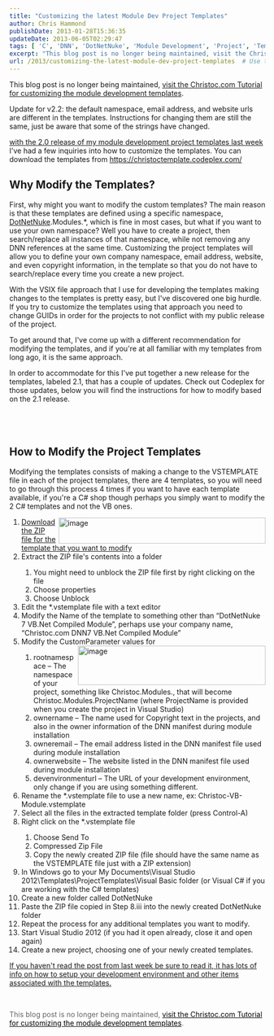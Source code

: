 ```yaml
---
title: "Customizing the latest Module Dev Project Templates"
author: Chris Hammond
publishDate: 2013-01-28T15:36:35
updateDate: 2013-06-05T02:29:47
tags: [ 'C', 'DNN', 'DotNetNuke', 'Module Development', 'Project', 'Templates', 'VBNet', 'Visual Studio' ]
excerpt: "This blog post is no longer being maintained, visit the Christoc.com Tutorial for customizing the module development templates. With the 2.0 release of my module development project templates last week I’ve had a few inquiries into how to customize the templates. You can download the templates from https://christoctemplate.codeplex.com/  Why Modify the Templates?  First, why might you want to modify the custom templates? The main reason is that these templates are defined using a specific namespace, DotNetNuke.Modules.*, which is fine in most cases, but what if you want to use your own namespace? Well you have to create a project, then search/replace all instances of that namespace, while not removing any DNN references at the same time. Customizing the project templates will allow you to define your own company namespace, email address, website, and even copyright information, in the template so that you do not have to search/replace every time you create a new project."
url: /2013/customizing-the-latest-module-dev-project-templates  # Use the generated URL with year
---
```

<p>This blog post is no longer being maintained, <a href="https://www.christoc.com/tutorials/aid/3">visit the Christoc.com Tutorial for customizing the module development templates</a>.</p> <p>Update for v2.2: the default namespace, email address, and website urls are different in the templates. Instructions for changing them are still the same, just be aware that some of the strings have changed.</p> <p><a href="https://www.chrishammond.com/blog/itemid/2616/using-the-new-module-development-templates-for-dot">with the 2.0 release of my module development project templates last week</a> I've had a few inquiries into how to customize the templates. You can download the templates from <a title="https://christoctemplate.codeplex.com/" href="https://christoctemplate.codeplex.com/">https://christoctemplate.codeplex.com/</a></p> <h2>Why Modify the Templates?</h2> <p>First, why might you want to modify the custom templates? The main reason is that these templates are defined using a specific namespace, <a href="https://www.dotnetnuke.com" target="_blank">DotNetNuke</a>.Modules.*, which is fine in most cases, but what if you want to use your own namespace? Well you have to create a project, then search/replace all instances of that namespace, while not removing any DNN references at the same time. Customizing the project templates will allow you to define your own company namespace, email address, website, and even copyright information, in the template so that you do not have to search/replace every time you create a new project.</p> <p>With the VSIX file approach that I use for developing the templates making changes to the templates is pretty easy, but I've discovered one big hurdle. If you try to customize the templates using that approach you need to change GUIDs in order for the projects to not conflict with my public release of the project.</p> <p>To get around that, I've come up with a different recommendation for modifying the templates, and if you're at all familiar with my templates from long ago, it is the same approach.</p> <p>In order to accommodate for this I've put together a new release for the templates, labeled 2.1, that has a couple of updates. Check out Codeplex for those updates, below you will find the instructions for how to modify based on the 2.1 release.</p> <h2>&nbsp;</h2> <h2>How to Modify the Project Templates</h2> <p>Modifying the templates consists of making a change to the VSTEMPLATE file in each of the project templates, there are 4 templates, so you will need to go through this process 4 times if you want to have each template available, if you're a C# shop though perhaps you simply want to modify the 2 C# templates and not the VB ones.</p> <a href="/assets/images/PublishThumbnails//Windows-Live-Writer/Customizing-the-latest-Module-Developmen_AD20/image_4.png" data-ob="lightbox[ThisPost]"><img style="display: inline; background-image: none; border-width: 0px; border-style: solid; float: right;" title="image" alt="image" align="right" src="/assets/images/PublishThumbnails//Windows-Live-Writer/Customizing-the-latest-Module-Developmen_AD20/image_thumb_1.png" width="407" height="51" /></a> <ol>     <li><a href="https://christoctemplate.codeplex.com/">Download the ZIP file for the template that you want to modify</a></li>     <li>Extract the ZIP file's contents into a folder </li>     <ol>         <li>You might need to unblock the ZIP file first by right clicking on the file</li>         <li>Choose properties</li>         <li>Choose Unblock</li>     </ol>     <li>Edit the *.vstemplate file with a text editor</li>     <li>Modify the Name of the template to something other than &ldquo;DotNetNuke 7 VB.Net Compiled Module&rdquo;, perhaps use your company name, &ldquo;Christoc.com DNN7 VB.Net Compiled Module&rdquo;</li>     <li>Modify the CustomParameter values for <a href="/assets/images/PublishThumbnails//Windows-Live-Writer/Customizing-the-latest-Module-Developmen_AD20/image_2.png" data-ob="lightbox[ThisPost]"><img style="display: inline; background-image: none; border-width: 0px; border-style: solid; float: right;" title="image" alt="image" align="right" src="/assets/images/PublishThumbnails//Windows-Live-Writer/Customizing-the-latest-Module-Developmen_AD20/image_thumb.png" width="369" height="77" /></a></li>     <ol>         <li>rootnamespace &ndash; The namespace of your project, something like Christoc.Modules., that will become Christoc.Modules.ProjectName (where ProjectName is provided when you create the project in Visual Studio)</li>         <li>ownername &ndash; The name used for Copyright text in the projects, and also in the owner information of the DNN manifest during module installation</li>         <li>owneremail &ndash; The email address listed in the DNN manifest file used during module installation</li>         <li>ownerwebsite &ndash; The website listed in the DNN manifest file used during module installation</li>         <li>devenvironmenturl &ndash; The URL of your development environment, only change if you are using something different.</li>     </ol>     <li>Rename the *.vstemplate file to use a new name, ex: Christoc-VB-Module.vstemplate</li>     <li>Select all the files in the extracted template folder (press Control-A)</li>     <li>Right click on the *.vstemplate file</li>     <ol>         <li>Choose Send To</li>         <li>Compressed Zip File</li>         <li>Copy the newly created ZIP file (file should have the same name as the VSTEMPLATE file just with a ZIP extension)</li>     </ol>     <li>In Windows go to your My Documents\Visual Studio 2012\Templates\ProjectTemplates\Visual Basic folder (or Visual C# if you are working with the C# templates)</li>     <li>Create a new folder called DotNetNuke</li>     <li>Paste the ZIP file copied in Step 8.iii into the newly created DotNetNuke folder</li>     <li>Repeat the process for any additional templates you want to modify.</li>     <li>Start Visual Studio 2012 (if you had it open already, close it and open again)</li>     <li>Create a new project, choosing one of your newly created templates.</li> </ol> <p><a href="https://www.chrishammond.com/blog/itemid/2616/using-the-new-module-development-templates-for-dot.aspx">If you haven't read the post from last week be sure to read it, it has lots of info on how to setup your development environment and other items associated with the templates.</a></p> <br /> <p> <span style="background-color: #ffffff; text-align: start; letter-spacing: normal; color: #626262;">This blog post is no longer being maintained,<span class="Apple-converted-space">&nbsp;</span></span><a href="https://www.christoc.com/tutorials/aid/3" style="color: #000000; background-color: #ffffff; margin: 0px; padding: 0px; border: 0px; text-align: start; letter-spacing: normal;">visit the Christoc.com Tutorial for customizing the module development templates</a><span style="background-color: #ffffff; text-align: start; letter-spacing: normal; color: #626262;">.</span> </p>
